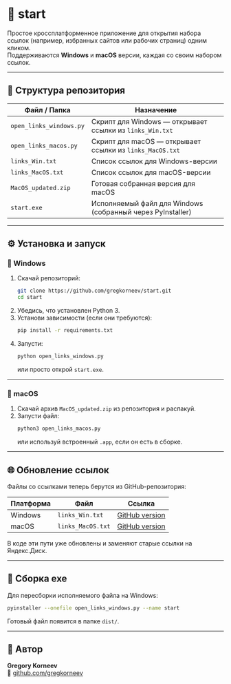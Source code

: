 # 🚀 start

Простое кроссплатформенное приложение для открытия набора ссылок (например, избранных сайтов или рабочих страниц) одним кликом.  
Поддерживаются **Windows** и **macOS** версии, каждая со своим набором ссылок.

---

## 📂 Структура репозитория

| Файл / Папка | Назначение |
|---------------|------------|
| `open_links_windows.py` | Скрипт для Windows — открывает ссылки из `links_Win.txt` |
| `open_links_macos.py` | Скрипт для macOS — открывает ссылки из `links_MacOS.txt` |
| `links_Win.txt` | Список ссылок для Windows-версии |
| `links_MacOS.txt` | Список ссылок для macOS-версии |
| `MacOS_updated.zip` | Готовая собранная версия для macOS |
| `start.exe` | Исполняемый файл для Windows (собранный через PyInstaller) |

---

## ⚙️ Установка и запуск

### 🔹 Windows

1. Скачай репозиторий:
   ```bash
   git clone https://github.com/gregkorneev/start.git
   cd start
   ```
2. Убедись, что установлен Python 3.
3. Установи зависимости (если они требуются):
   ```bash
   pip install -r requirements.txt
   ```
4. Запусти:
   ```bash
   python open_links_windows.py
   ```
   или просто открой `start.exe`.

---

### 🔹 macOS

1. Скачай архив `MacOS_updated.zip` из репозитория и распакуй.
2. Запусти файл:
   ```bash
   python3 open_links_macos.py
   ```
   или используй встроенный `.app`, если он есть в сборке.

---

## 🌐 Обновление ссылок

Файлы со ссылками теперь берутся из GitHub-репозитория:

| Платформа | Файл | Ссылка |
|------------|------|--------|
| Windows | `links_Win.txt` | [GitHub version](https://github.com/gregkorneev/start/blob/main/links_Win.txt) |
| macOS | `links_MacOS.txt` | [GitHub version](https://github.com/gregkorneev/start/blob/main/links_MacOS.txt) |

В коде эти пути уже обновлены и заменяют старые ссылки на Яндекс.Диск.

---

## 🧩 Сборка exe

Для пересборки исполняемого файла на Windows:
```bash
pyinstaller --onefile open_links_windows.py --name start
```
Готовый файл появится в папке `dist/`.

---

## 🪪 Автор

**Gregory Korneev**  
📍 [github.com/gregkorneev](https://github.com/gregkorneev)
